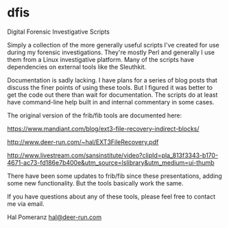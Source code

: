 dfis
====

Digital Forensic Investigative Scripts

Simply a collection of the more generally useful scripts I've created
for use during my forensic investigations.  They're mostly Perl and
generally I use them from a Linux investigative platform.  Many of the
scripts have dependencies on external tools like the Sleuthkit.

Documentation is sadly lacking.  I have plans for a series of blog
posts that discuss the finer points of using these tools.  But I
figured it was better to get the code out there than wait for
documentation.  The scripts do at least have command-line help built
in and internal commentary in some cases.

The original version of the frib/fib tools are documented here:

https://www.mandiant.com/blog/ext3-file-recovery-indirect-blocks/

http://www.deer-run.com/~hal/EXT3FileRecovery.pdf

http://www.livestream.com/sansinstitute/video?clipId=pla_813f3343-b170-4671-ac73-fd186e7b400e&utm_source=lslibrary&utm_medium=ui-thumb

There have been some updates to frib/fib since these presentations,
adding some new functionality.  But the tools basically work the same.

If you have questions about any of these tools, please feel free to 
contact me via email.

Hal Pomeranz
hal@deer-run.com
